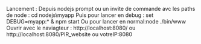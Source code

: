 Lancement :
Depuis nodejs prompt ou un invite de commande avc les paths de node : 
 cd nodejs\myapp
Puis pour lancer en debug : set DEBUG=myapp:* & npm start
Ou pour lancer en normal:node ./bin/www
Ouvrir avec le naviagteur : http://localhost:8080/
ou http://localhost:8080/PIR_website
ou votreIP:8080